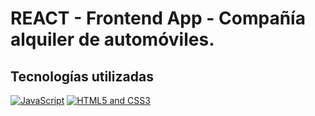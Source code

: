 # REACT - Frontend App - Compañía alquiler de automóviles.

## Tecnologías utilizadas
[![JavaScript](http://3con14.biz/code/_data/js/intro/js-logo.png)](https://developer.mozilla.org/en-US/docs/Web/JavaScript) [![HTML5 and CSS3](https://github.com/FransLopez/logo-images/blob/master/logos/html5andcss3.png)](http://www.w3.org/) 
